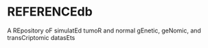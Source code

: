 # REFERENCEdb

A REpository oF simulatEd tumoR and normal gEnetic, geNomic, and transCriptomic datasEts 

